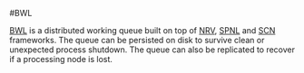 #BWL

[BWL](https://github.com/wajam/bwl) is a distributed working queue built on top of [NRV](https://github.com/wajam/nrv), [SPNL](https://github.com/wajam/spnl) and [SCN](https://github.com/wajam/scn) frameworks.
The queue can be persisted on disk to survive clean or unexpected process shutdown. The queue can also be replicated to recover if a processing node is lost.

